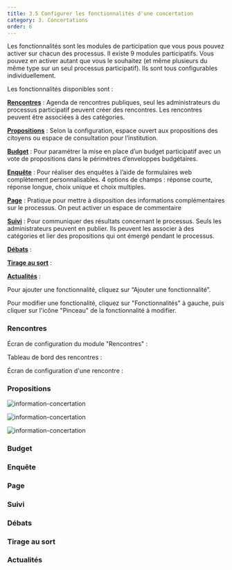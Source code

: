 ```yaml
---
title: 3.5 Configurer les fonctionnalités d'une concertation
category: 3. Concertations
order: 6
---
```


Les fonctionnalités sont les modules de participation que vous pous pouvez activer sur chacun des processus. Il existe 9 modules participatifs. Vous pouvez en activer autant que vous le souhaitez (et même plusieurs du même type sur un seul processus participatif). Ils sont tous configurables individuellement.

Les fonctionnalités disponibles sont :

**[Rencontres](#rencontres)** : Agenda de rencontres publiques, seul les administrateurs du processus participatif peuvent créer des rencontres. Les rencontres peuvent être associées à des catégories.

**[Propositions](#propositions)** : Selon la configuration, espace ouvert aux propositions des citoyens ou espace de consultation pour l’institution.

**[Budget](#budget)** : Pour paramétrer la mise en place d’un budget participatif avec un vote de propositions dans le périmètres d’enveloppes budgétaires.

**[Enquête](#enquete)** : Pour réaliser des enquêtes à l’aide de formulaires web complètement personnalisables. 4 options de champs : réponse courte, réponse longue, choix unique et choix multiples.

**[Page](#page)** : Pratique pour mettre à disposition des informations complémentaires sur le processus. On peut activer un espace de commentaire

**[Suivi](#suivi)** : Pour communiquer des résultats concernant le processus. Seuls les administrateurs peuvent en publier. Ils peuvent les associer à des catégories et lier des propositions qui ont émergé pendant le processus.

**[Débats](#debats)** :

**[Tirage au sort](#tirage-au-sort)** :

**[Actualités](#actualites)** :

Pour ajouter une fonctionnalité, cliquez sur “Ajouter une fonctionnalité”.

Pour modifier une fonctionalité, cliquez sur "Fonctionnalités" à gauche, puis cliquer sur l'icône "Pinceau" de la fonctionnalité à modifier.

### Rencontres

Écran de configuration du module "Rencontres" :

Tableau de bord des rencontres :

Écran de configuration d'une rencontre :



### Propositions

![information-concertation]({{site.baseurl}}/uploads/3-5-1-back-config-prop.png)

![information-concertation]({{site.baseurl}}/uploads/3-5-2-front-config-prop.png)

![information-concertation]({{site.baseurl}}/uploads/3-5-3-back-gestion-prop.png)

### Budget

### Enquête

### Page

### Suivi

### Débats

### Tirage au sort

### Actualités
